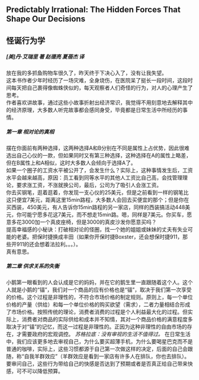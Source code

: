 ## Predictably Irrational: The Hidden Forces That Shape Our Decisions
## 怪诞行为学
##### [美]丹·艾瑞里 著  赵德亮 夏蓓杰 译
放在我的多抓鱼购物车很久了，昨天终于下决心入了，没有让我失望。    
这本书作者少年时经历了一场灾难，全身烧伤，在医院呆了挺长一段时间，这段时间每天把自己裹得像蜘蛛侠似的，每天观察者人们奇怪的行为，对人的心理产生了思考。    
作者喜欢讲故事，通过这些小故事折射出经济常识，我觉得不用刻意地去解释其中的经济原理，大多数人听完故事都会感同身受，毕竟都是日常生活中所经历的事情。    
##### 第一章 相对论的真相    
摆在你面前有两种选择，这两种选择A和B分别在不同是属性上占优势，因此很难选出自己心仪的一款，但如果同时又有第三种选择，这种选择在A的属性上略差，但在B属性上和A相似，这时大多数人会倾向于选择A了。    
如果一个圈子的工资水平被公开了，会发生什么？实际上，这种事情发生后，工资水平会越来越高，原因：员工看到同等水平的其他人工资比自己高，会找管理理论，要求涨工资，不涨就换公司，最后，公司为了吸引人会涨工资。    
你去买钢笔，逛着逛着，你发现一支心仪的25美元，但是之前看到一样的钢笔比这只便宜7美元，距离这里15min路程，大多数人会回去买便宜的那个；但是你在买西装，450美元，有人告诉你15min路程的另一家店，同样的西装搞活动448美元，你可能宁愿多花这7美元，而不想走15min路。嗯，同样是7美元。你买车，愿意多花3000加一个真皮座椅，但是3000的真皮沙发你愿意买吗？    
提高幸福感的小秘诀：打破相对论的怪圈，找一个她的姐姐或妹妹的丈夫有失业可能的老婆。把保时捷换成丰田（如果你开保时捷Boxster，还会想保时捷911，那些开911的还会想着法拉利。。。）。    
真有意思。
##### 第二章 供求关系的失衡    
小鹅第一眼看到的人会认成是它的妈妈，并在它的鹅生里一直跟随着这个人。这个人就是小鹅的“锚”，我们对一个商品的应有价格也是“锚”，取决于我们第一次享受的价格。这个过程是非理性的，不符合市场价格的制定规则。原则上，每一个单位价格的产量（供给）和每一个单位价格的购买欲望（需求），二者力量相结合形成了市场价格。按照传统的理论，消费者消费的过程是个人利益最大化的过程。但实际上，消费者对商品的实际供给和成本并不知情，其对一个商品价格的满意程度多取决于对“锚”的记忆，而这一过程是非理性的。正因为这种非理性的自由市场的存在，才需要政府的宏观调控。 *苏格拉底：没有审视的生活不值得过。* 在日常生活中，我们应该更多地去审视自己，为什么要买超薄手机，为什么要喝星巴克而不是普通的咖啡，实际上，这些习惯都源于自己第一次做这样的决定，后面的自己会跟随，称“自我羊群效应”（羊群效应是看到一家店有许多人在排队，你也去排队）。要审问自己，这些行为带给自己的快感是否达到了预期或者是否真正给自己带来快感，可不可以降低预算。    
